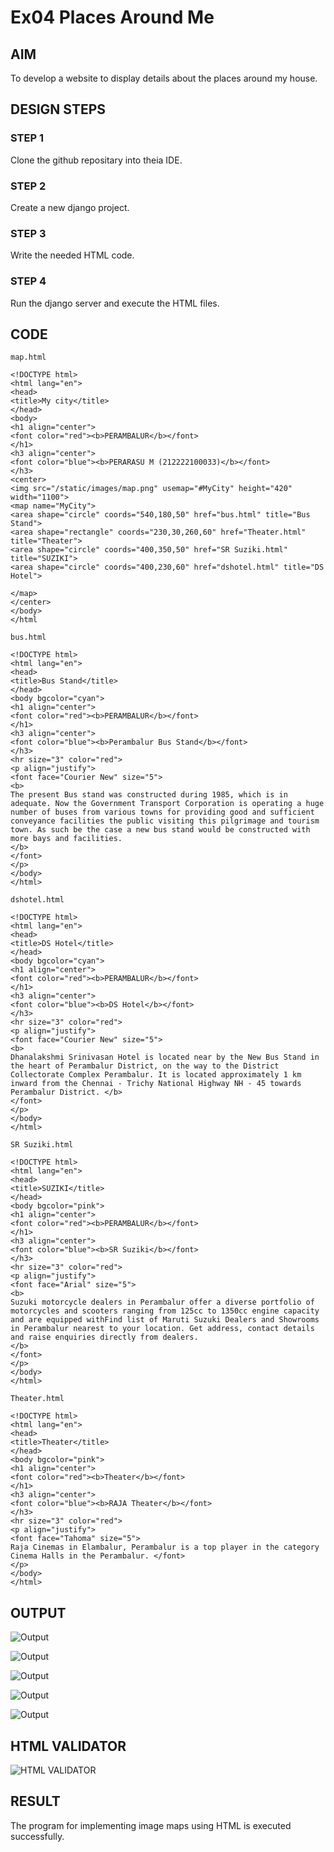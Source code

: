 # Ex04 Places Around Me
## AIM
To develop a website to display details about the places around my house.

## DESIGN STEPS

### STEP 1
Clone the github repositary into theia IDE.

### STEP 2
Create a new django project.

### STEP 3
Write the needed HTML code.

### STEP 4
Run the django server and execute the HTML files.


## CODE
```
map.html

<!DOCTYPE html>
<html lang="en">
<head>
<title>My city</title>
</head>
<body>
<h1 align="center">
<font color="red"><b>PERAMBALUR</b></font>
</h1>
<h3 align="center">
<font color="blue"><b>PERARASU M (212222100033)</b></font>
</h3>
<center>
<img src="/static/images/map.png" usemap="#MyCity" height="420" width="1100">
<map name="MyCity">
<area shape="circle" coords="540,180,50" href="bus.html" title="Bus Stand">
<area shape="rectangle" coords="230,30,260,60" href="Theater.html" title="Theater">
<area shape="circle" coords="400,350,50" href="SR Suziki.html" title="SUZIKI">
<area shape="circle" coords="400,230,60" href="dshotel.html" title="DS Hotel">

</map>
</center>
</body>
</html

bus.html

<!DOCTYPE html>
<html lang="en">
<head>
<title>Bus Stand</title>
</head>
<body bgcolor="cyan">
<h1 align="center">
<font color="red"><b>PERAMBALUR</b></font>
</h1>
<h3 align="center">
<font color="blue"><b>Perambalur Bus Stand</b></font>
</h3>
<hr size="3" color="red">
<p align="justify">
<font face="Courier New" size="5">
<b>
The present Bus stand was constructed during 1985, which is in adequate. Now the Government Transport Corporation is operating a huge number of buses from various towns for providing good and sufficient conveyance facilities the public visiting this pilgrimage and tourism town. As such be the case a new bus stand would be constructed with more bays and facilities.
</b>
</font>
</p>
</body>
</html>

dshotel.html

<!DOCTYPE html>
<html lang="en">
<head>
<title>DS Hotel</title>
</head>
<body bgcolor="cyan">
<h1 align="center">
<font color="red"><b>PERAMBALUR</b></font>
</h1>
<h3 align="center">
<font color="blue"><b>DS Hotel</b></font>
</h3>
<hr size="3" color="red">
<p align="justify">
<font face="Courier New" size="5">
<b>
Dhanalakshmi Srinivasan Hotel is located near by the New Bus Stand in the heart of Perambalur District, on the way to the District Collectorate Complex Perambalur. It is located approximately 1 km inward from the Chennai - Trichy National Highway NH - 45 towards Perambalur District. </b>
</font>
</p>
</body>
</html>

SR Suziki.html

<!DOCTYPE html>
<html lang="en">
<head>
<title>SUZIKI</title>
</head>
<body bgcolor="pink">
<h1 align="center">
<font color="red"><b>PERAMBALUR</b></font>
</h1>
<h3 align="center">
<font color="blue"><b>SR Suziki</b></font>
</h3>
<hr size="3" color="red">
<p align="justify">
<font face="Arial" size="5">
<b>
Suzuki motorcycle dealers in Perambalur offer a diverse portfolio of motorcycles and scooters ranging from 125cc to 1350cc engine capacity and are equipped withFind list of Maruti Suzuki Dealers and Showrooms in Perambalur nearest to your location. Get address, contact details and raise enquiries directly from dealers.
</b>
</font>
</p>
</body>
</html>

Theater.html

<!DOCTYPE html>
<html lang="en">
<head>
<title>Theater</title>
</head>
<body bgcolor="pink">
<h1 align="center">
<font color="red"><b>Theater</b></font>
</h1>
<h3 align="center">
<font color="blue"><b>RAJA Theater</b></font>
</h3>
<hr size="3" color="red">
<p align="justify">
<font face="Tahoma" size="5">
Raja Cinemas in Elambalur, Perambalur is a top player in the category Cinema Halls in the Perambalur. </font>
</p>
</body>
</html>

```

## OUTPUT

![Output](./screenshots/out1.png)

![Output](./screenshots/out2.png)

![Output](./screenshots/out3.png)

![Output](./screenshots/out4.png)

![Output](./screenshots/out5.png)

## HTML VALIDATOR

![HTML VALIDATOR](./screenshots/valid.png)

## RESULT
The program for implementing image maps using HTML is executed successfully.
